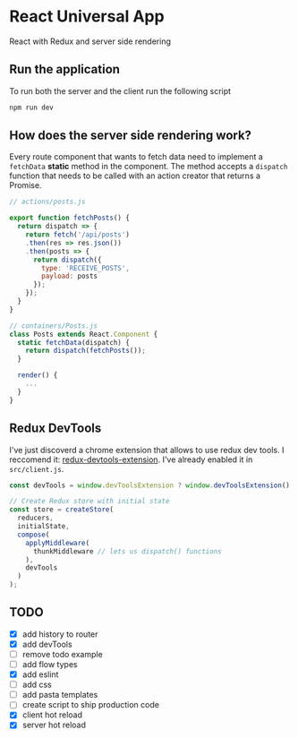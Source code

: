 # React Universal App
React with Redux and server side rendering

## Run the application
To run both the server and the client run the following script

```bash
npm run dev
```

## How does the server side rendering work?
Every route component that wants to fetch data need to implement a `fetchData` **static** method in the component. The method accepts a `dispatch` function that needs to be called with an action creator that returns a Promise.

```js
// actions/posts.js

export function fetchPosts() {
  return dispatch => {
    return fetch('/api/posts')
    .then(res => res.json())
    .then(posts => {
      return dispatch({
        type: 'RECEIVE_POSTS',
        payload: posts
      });
    });
  }
}
```

```js
// containers/Posts.js
class Posts extends React.Component {
  static fetchData(dispatch) {
    return dispatch(fetchPosts());
  }

  render() {
    ...
  }
}
```

## Redux DevTools
I've just discoverd a chrome extension that allows to use redux dev tools. I reccomend it:  [redux-devtools-extension](https://github.com/zalmoxisus/redux-devtools-extension).
I've already enabled it in `src/client.js`.
```js
const devTools = window.devToolsExtension ? window.devToolsExtension() : f => f;

// Create Redux store with initial state
const store = createStore(
  reducers,
  initialState,
  compose(
    applyMiddleware(
      thunkMiddleware // lets us dispatch() functions
    ),
    devTools
  )
);
```


## TODO
- [x] add history to router
- [x] add devTools
- [ ] remove todo example
- [ ] add flow types
- [x] add eslint
- [ ] add css
- [ ] add pasta templates
- [ ] create script to ship production code
- [x] client hot reload
- [x] server hot reload
